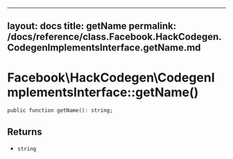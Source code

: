 
***

layout: docs
title: getName
permalink: /docs/reference/class.Facebook.HackCodegen.CodegenImplementsInterface.getName.md
---







# Facebook\\HackCodegen\\CodegenImplementsInterface::getName()




``` Hack
public function getName(): string;
```




## Returns




+ ` string `